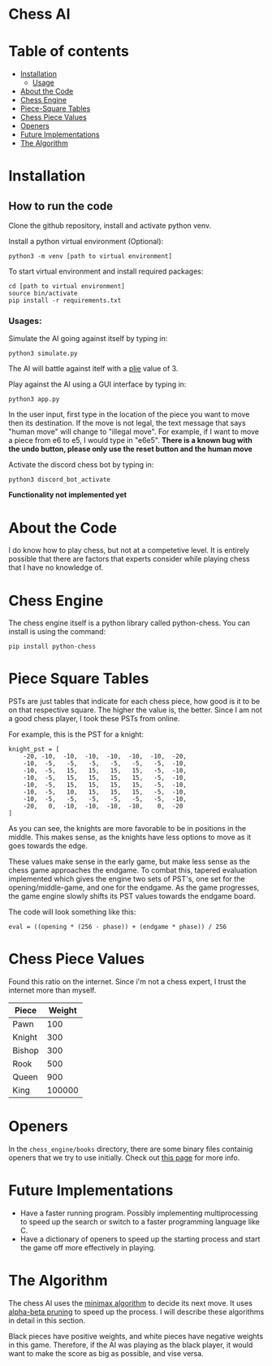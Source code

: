 # Chess AI

Table of contents
=================

<!--ts-->
* [Installation](#installation)
   * [Usage](#usage)
* [About the Code](#about-the-code)
* [Chess Engine](#chess-engine)
* [Piece-Square Tables](#Piece-Square-Tables)
* [Chess Piece Values](#Chess-Piece-Values)
* [Openers](#openers)
* [Future Implementations](#future-implementations)
* [The Algorithm](#the-algorithm)
<!--te-->


Installation
============
## How to run the code

Clone the github repository, install and activate python venv. 

Install a python virtual environment (Optional):
```
python3 -m venv [path to virtual environment]
```

To start virtual environment and install required packages:
```
cd [path to virtual environment]
source bin/activate
pip install -r requirements.txt
```

### Usages:
Simulate the AI going against itself by typing in:
```
python3 simulate.py
```
The AI will battle against itelf with a [plie](#the-algorithm) value of 3.


Play against the AI using a GUI interface by typing in:
```
python3 app.py
```
In the user input, first type in the location of the piece you want to move then its destination.
If the move is not legal, the text message that says "human move" will change to "illegal move".
For example, if I want to move a piece from e6 to e5, I would type in "e6e5".
**There is a known bug with the undo button, please only use the reset button and the human move**


Activate the discord chess bot by typing in:
```
python3 discord_bot_activate
```
**Functionality not implemented yet**



About the Code
============
I do know how to play chess, but not at a competetive level. It is entirely possible that there are factors that experts consider while playing chess that I have no knowledge of.

Chess Engine
============
The chess engine itself is a python library called python-chess. 
You can install is using the command:
```
pip install python-chess
```


Piece Square Tables
============
PSTs are just tables that indicate for each chess piece, how good is it to be on that respective square.
The higher the value is, the better. Since I am not a good chess player, I took these PSTs from online.

For example, this is the PST for a knight:

```
knight_pst = [
    -20, -10,  -10,  -10,  -10,  -10,  -10,  -20,
    -10,  -5,   -5,   -5,   -5,   -5,   -5,  -10,
    -10,  -5,   15,   15,   15,   15,   -5,  -10,
    -10,  -5,   15,   15,   15,   15,   -5,  -10,
    -10,  -5,   15,   15,   15,   15,   -5,  -10,
    -10,  -5,   10,   15,   15,   15,   -5,  -10,
    -10,  -5,   -5,   -5,   -5,   -5,   -5,  -10,
    -20,   0,  -10,  -10,  -10,  -10,    0,  -20
]
```
As you can see, the knights are more favorable to be in positions in the middle. This makes sense, as the knights have less options to move as it goes towards the edge.

These values make sense in the early game, but make less sense as the chess game approaches the endgame. To combat this, tapered evaluation implemented which gives the engine two sets of PST's, one set for the opening/middle-game, and one for the endgame. As the game progresses, the game engine slowly shifts its PST values towards the endgame board.

The code will look something like this:
```
eval = ((opening * (256 - phase)) + (endgame * phase)) / 256
```

Chess Piece Values
============
Found this ratio on the internet. Since i'm not a chess expert, I trust the internet more than myself.

| Piece | Weight |
| --- | --- |
| Pawn | 100 |
| Knight | 300 |
| Bishop | 300 |
| Rook | 500 |
| Queen | 900 |
| King | 100000 |

Openers
============
In the ``` chess_engine/books ``` directory, there are some binary files containig openers that we try to use initially.
Check out [this page](https://github.com/AnshGaikwad/Chess-World/tree/master/books) for more info.



Future Implementations
============
- Have a faster running program. Possibly implementing multiprocessing to speed up the search or switch to a faster programming language like C.
- Have a dictionary of openers to speed up the starting process and start the game off more effectively in playing.



The Algorithm
============
The chess AI uses the [minimax algorithm](https://en.wikipedia.org/wiki/Minimax) to decide its next move. It uses [alpha-beta pruning](https://en.wikipedia.org/wiki/Alpha%E2%80%93beta_pruning) to speed up the process. I will describe these algorithms in detail in this section.

Black pieces have positive weights, and white pieces have negative weights in this game. Therefore, if the AI was playing as the black player, it would want to make the score as big as possible, and vise versa.